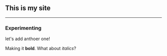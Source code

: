 ## This is my site

--------

### **Experimenting** 


let's add anthoer one!

Making it **bold**. What about *italics*?
